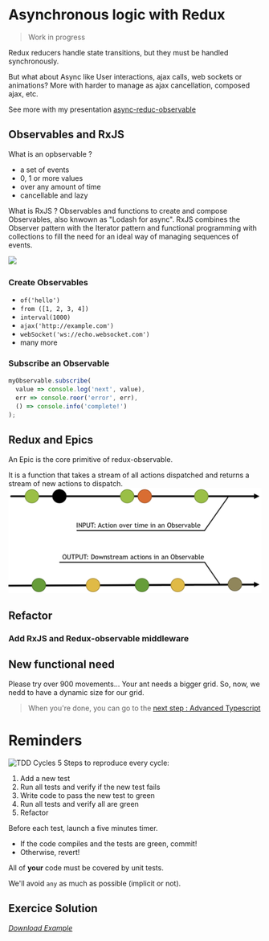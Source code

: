 # Asynchronous logic with Redux
> Work in progress

Redux reducers handle state transitions, but they must be 
handled synchronously.

But what about Async like User interactions, ajax calls, web sockets or animations?
More with harder to manage as ajax cancellation, composed ajax, etc.

See more with my presentation [async-reduc-observable](https://github.com/Bogala/async-redux-observable)

## Observables and RxJS
What is an opbservable ?
* a set of events
* 0, 1 or more values
* over any amount of time
* cancellable and lazy

What is RxJS ? Observables and functions to create and compose Observables, also knwown as "Lodash for async".
RxJS combines the Observer pattern with the Iterator pattern and functional programming with collections to fill the need for an ideal way of managing sequences of events.

![](http://reactivex.io/assets/operators/legend.png)

### Create Observables
* `of('hello')`
* `from ([1, 2, 3, 4])`
* `interval(1000)`
* `ajax('http://example.com')`
* `webSocket('ws://echo.websocket.com')`
* many more

### Subscribe an Observable
``` js
myObservable.subscribe(
  value => console.log('next', value),
  err => console.roor('error', err),
  () => console.info('complete!')
);
``` 


## Redux and Epics
An Epic is the core primitive of redux-observable.

It is a function that takes a stream of all actions dispatched 
and returns a stream of new actions to dispatch.
![](./images/redux-rxjs-epic2.png)


## Refactor
### Add RxJS and Redux-observable middleware

## New functional need
Please try over 900 movements... Your ant needs a bigger grid.
So, now, we nedd to have a dynamic size for our grid.


> When you're done, you can go to the [next step : Advanced Typescript](./STEP_6.md)

# Reminders
![TDD Cycles](https://upload.wikimedia.org/wikipedia/commons/0/0b/TDD_Global_Lifecycle.png)
5 Steps to reproduce every cycle:
1. Add a new test
1. Run all tests and verify if the new test fails
1. Write code to pass the new test to green
1. Run all tests and verify all are green
1. Refactor

Before each test, launch a five minutes timer.
* If the code compiles and the tests are green, commit!
* Otherwise, revert!

All of __your__ code must be covered by unit tests.

We'll avoid `any` as much as possible (implicit or not).

## Exercice Solution
[_Download Example_](https://github.com/Bogala/langton-ant-dojo/archive/step5.zip)
